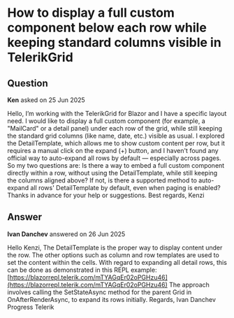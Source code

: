 # How to display a full custom component below each row while keeping standard columns visible in TelerikGrid

## Question

**Ken** asked on 25 Jun 2025

Hello, I’m working with the TelerikGrid for Blazor and I have a specific layout need. I would like to display a full custom component (for example, a "MailCard" or a detail panel) under each row of the grid, while still keeping the standard grid columns (like name, date, etc.) visible as usual. I explored the DetailTemplate, which allows me to show custom content per row, but it requires a manual click on the expand (+) button, and I haven't found any official way to auto-expand all rows by default — especially across pages. So my two questions are: Is there a way to embed a full custom component directly within a row, without using the DetailTemplate, while still keeping the columns aligned above? If not, is there a supported method to auto-expand all rows' DetailTemplate by default, even when paging is enabled? Thanks in advance for your help or suggestions. Best regards, Kenzi

## Answer

**Ivan Danchev** answered on 26 Jun 2025

Hello Kenzi, The DetailTemplate is the proper way to display content under the row. The other options such as column and row templates are used to set the content within the cells. With regard to expanding all detail rows, this can be done as demonstrated in this REPL example: [https://blazorrepl.telerik.com/mTYAGqEr02oPGHzu46](https://blazorrepl.telerik.com/mTYAGqEr02oPGHzu46) The approach involves calling the SetStateAsync method for the parent Grid in OnAfterRenderAsync, to expand its rows initially. Regards, Ivan Danchev Progress Telerik
